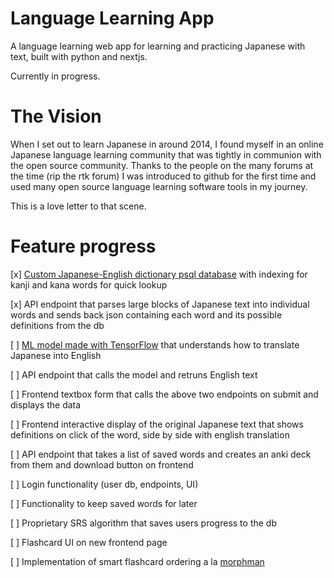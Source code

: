 # Language Learning App

A language learning web app for learning and practicing Japanese with text, built with python and nextjs.

Currently in progress.

# The Vision

When I set out to learn Japanese in around 2014, I found myself in an online Japanese language learning community that was tightly in communion with the open source community. Thanks to the people on the many forums at the time (rip the rtk forum) I was introduced to github for the first time and used many open source language learning software tools in my journey.

This is a love letter to that scene.

# Feature progress

[x] [Custom Japanese-English dictionary psql database](https://github.com/helboi4/japanese-dict-db) with indexing for kanji and kana words for quick lookup

[x] API endpoint that parses large blocks of Japanese text into individual words and sends back json containing each word and its possible definitions from the db

[ ] [ML model made with TensorFlow](https://github.com/helboi4/tensorflow-translation-model/tree/main) that understands how to translate Japanese into English

[ ] API endpoint that calls the model and retruns English text

[ ] Frontend textbox form that calls the above two endpoints on submit and displays the data

[ ] Frontend interactive display of the original Japanese text that shows definitions on click of the word, side by side with english translation

[ ] API endpoint that takes a list of saved words and creates an anki deck from them and download button on frontend

[ ] Login functionality (user db, endpoints, UI)

[ ] Functionality to keep saved words for later

[ ] Proprietary SRS algorithm that saves users progress to the db

[ ] Flashcard UI on new frontend page

[ ] Implementation of smart flashcard ordering a la [morphman](https://github.com/kaegi/MorphMan)
